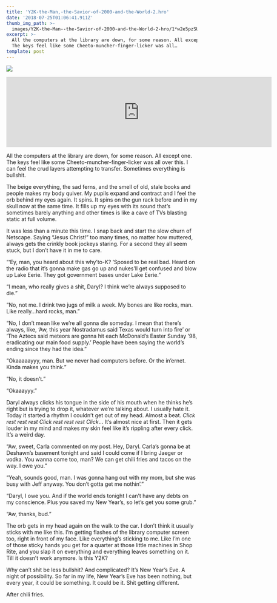 ```yaml
---
title: 'Y2K-the-Man,-the-Savior-of-2000-and-the-World-2.hro'
date: '2018-07-25T01:06:41.911Z'
thumb_img_path: >-
  images/Y2K-the-Man--the-Savior-of-2000-and-the-World-2-hro/1*w2e5pzSULffqRNN9M19ZHg.jpeg
excerpt: >-
  All the computers at the library are down, for some reason. All except one.
  The keys feel like some Cheeto-muncher-finger-licker was all…
template: post
---
```

![](/images/Y2K-the-Man--the-Savior-of-2000-and-the-World-2-hro/1*w2e5pzSULffqRNN9M19ZHg.jpeg)

<iframe src="https://play.ht/embed/?article_url=https://medium.com/_p/y2k-the-man-the-savior-of-2000-and-the-world-2-hro-23b712bbe5ec" width="700" height="185" frameborder="0" scrolling="no"></iframe>

All the computers at the library are down, for some reason. All except one. The keys feel like some Cheeto-muncher-finger-licker was all over this. I can feel the crud layers attempting to transfer. Sometimes everything is bullshit.

The beige everything, the sad ferns, and the smell of old, stale books and people makes my body quiver. My pupils expand and contract and I feel the orb behind my eyes again. It spins. It spins on the gun rack before and in my skull now at the same time. It fills up my eyes with its sound that’s sometimes barely anything and other times is like a cave of TVs blasting static at full volume.

It was less than a minute this time. I snap back and start the slow churn of Netscape. Saying “Jesus Christ!” too many times, no matter how muttered, always gets the crinkly book jockeys staring. For a second they all seem stuck, but I don’t have it in me to care.

“‘Ey, man, you heard about this why’to-K? ‘Sposed to be real bad. Heard on the radio that it’s gonna make gas go up and nukes’ll get confused and blow up Lake Eerie. They got government bases under Lake Eerie.”

“I mean, who really gives a shit, Daryl? I think we’re always supposed to die.”

“No, not me. I drink two jugs of milk a week. My bones are like rocks, man. Like really…hard rocks, man.”

“No, I don’t mean like we’re all gonna die someday. I mean that there’s always, like, ‘Aw, this year Nostradamus said Texas would turn into fire’ or ‘The Aztecs said meteors are gonna hit each McDonald’s Easter Sunday ’98, eradicating our main food supply.’ People have been saying the world’s ending since they had the idea.”

“Okaaaaayyy, man. But we never had computers before. Or the in’ernet. Kinda makes you think.”

“No, it doesn’t.”

“Okaaayyy.”

Daryl always clicks his tongue in the side of his mouth when he thinks he’s right but is trying to drop it, whatever we’re talking about. I usually hate it. Today it started a rhythm I couldn’t get out of my head. Almost a beat. *Click rest rest rest Click rest rest rest Click*… It’s almost nice at first. Then it gets louder in my mind and makes my skin feel like it’s rippling after every click. It’s a weird day.

“Aw, sweet, Carla commented on my post. Hey, Daryl. Carla’s gonna be at Deshawn’s basement tonight and said I could come if I bring Jaeger or vodka. You wanna come too, man? We can get chili fries and tacos on the way. I owe you.”

“Yeah, sounds good, man. I was gonna hang out with my mom, but she was busy with Jeff anyway. You don’t gotta get me nothin’.”

“Daryl, I owe you. And if the world ends tonight I can’t have any debts on my conscience. Plus you saved my New Year’s, so let’s get you some grub.”

“Aw, thanks, bud.”

The orb gets in my head again on the walk to the car. I don’t think it usually sticks with me like this. I’m getting flashes of the library computer screen too, right in front of my face. Like everything’s sticking to me. Like I’m one of those sticky hands you get for a quarter at those little machines in Shop Rite, and you slap it on everything and everything leaves something on it. Till it doesn’t work anymore. Is this Y2K?

Why can’t shit be less bullshit? And complicated? It’s New Year’s Eve. A night of possibility. So far in my life, New Year’s Eve has been nothing, but every year, it could be something. It could be it. Shit getting different.

After chili fries.
